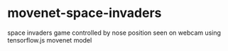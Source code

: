 # movenet-space-invaders
space invaders game controlled by nose position seen on webcam using tensorflow.js movenet model


